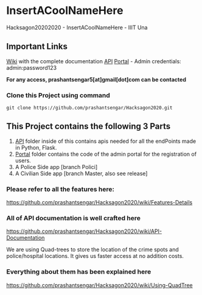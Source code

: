 # InsertACoolNameHere
Hacksagon20202020 - InsertACoolNameHere - IIIT Una


## Important Links
[Wiki](https://github.com/prashantsengar/Hacksagon2020/wiki) with the complete documentation
[API](https://sihapi.psproject.repl.co/)
[Portal](https://isafeadminportal.psproject.repl.co/) - Admin credentials: admin:password123

**For any access, prashantsengar5[at]gmail[dot]com can be contacted**

### Clone this Project using command
    git clone https://github.com/prashantsengar/Hacksagon2020.git
    
## This Project contains the following 3 Parts

 1. [API](/API) folder inside of this contains apis needed for all the endPoints made in Python, Flask.
 2. [Portal](/ADMIN_PORTAL) folder contains the code of the admin portal for the registration of users.
 3. A Police Side app [branch Polici]
 4. A Civilian Side app [branch Master, also see release]
 
 ### Please refer to all the features here: 
 https://github.com/prashantsengar/Hacksagon2020/wiki/Features-Details
 
 ### All of API documentation is well crafted here 
 https://github.com/prashantsengar/Hacksagon2020/wiki/API-Documentation
 
 We are using Quad-trees to store the location of the crime spots and police/hospital locations. It gives us faster access at no addition costs. 
 ### Everything about them has been explained here
https://github.com/prashantsengar/Hacksagon2020/wiki/Using-QuadTree
 
 <!-- ### Link for public apk
 https://drive.google.com/file/d/11cM-1yK9_911iQF7j2-LyCQtnIjm9eCn/view?usp=sharing
 
 ### Link for police side apk
 https://drive.google.com/file/d/1IcLRe-BuhqRFYtu1pVpbz60aeOZXbAZw/view?usp=sharing -->
 
